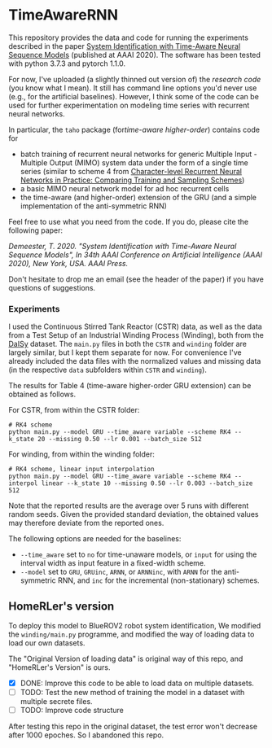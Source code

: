 # TimeAwareRNN

This repository provides the data and code for running the experiments described in
the paper [System Identification with Time-Aware Neural Sequence Models](https://arxiv.org/pdf/1911.09431.pdf) (published at AAAI 2020).
The software has been tested with python 3.7.3 and pytorch 1.1.0.

For now, I've uploaded (a slightly thinned out version of) the _research code_ (you know what I mean).
It still has command line options you'd never use (e.g., for the artificial baselines).
However, I think some of the code can be used for further experimentation on modeling time series with recurrent neural networks.

In particular, the `taho` package (for*time-aware higher-order*) contains code for

- batch training of recurrent neural networks for generic
  Multiple Input - Multiple Output (MIMO) system data under the form of a single time series
  (similar to scheme 4 from [Character-level Recurrent Neural Networks in Practice: Comparing Training and
  Sampling Schemes](https://arxiv.org/pdf/1801.00632.pdf))
- a basic MIMO neural network model for ad hoc recurrent cells
- the time-aware (and higher-order) extension of the GRU (and a simple implementation of the anti-symmetric RNN)

Feel free to use what you need from the code. If you do, please cite the following paper:

_Demeester, T. 2020. "System Identification with Time-Aware Neural Sequence Models",
In 34th AAAI Conference on Artificial Intelligence (AAAI 2020), New York, USA. AAAI Press._

Don't hesitate to drop me an email (see the header of the paper) if you have questions of suggestions.

### Experiments

I used the Continuous Stirred Tank Reactor (CSTR) data,
as well as the data from a Test Setup of an Industrial Winding Process (Winding), both from the [DaISy](https://homes.esat.kuleuven.be/~smc/daisy/daisydata.html) dataset.
The `main.py` files in both the `CSTR` and `winding` folder are largely similar, but I kept them separate for now.
For convenience I've already included the data files with the normalized values and missing data
(in the respective `data` subfolders within `CSTR` and `winding`).

The results for Table 4 (time-aware higher-order GRU extension) can be obtained as follows.

For CSTR, from within the CSTR folder:

```console
# RK4 scheme
python main.py --model GRU --time_aware variable --scheme RK4 --k_state 20 --missing 0.50 --lr 0.001 --batch_size 512
```

For winding, from within the winding folder:

```console
# RK4 scheme, linear input interpolation
python main.py --model GRU --time_aware variable --scheme RK4 --interpol linear --k_state 10 --missing 0.50 --lr 0.003 --batch_size 512
```

Note that the reported results are the average over 5 runs with different random seeds.
Given the provided standard deviation, the obtained values may therefore deviate from the reported ones.

The following options are needed for the baselines:

- `--time_aware` set to `no` for time-unaware models, or `input` for using the interval width as input feature in a fixed-width scheme.
- `--model` set to `GRU`, `GRUinc`, `ARNN`, or `ARNNinc`, with `ARNN` for the anti-symmetric RNN, and `inc` for the incremental (non-stationary) schemes.

## HomeRLer's version

To deploy this model to BlueROV2 robot system identification, We modified the `winding/main.py` programme, and modified the way of loading data to load our own datasets.

The "Original Version of loading data" is original way of this repo, and "HomeRLer's Version" is ours.

- [x] DONE: Improve this code to be able to load data on multiple datasets.
- [ ] TODO: Test the new method of training the model in a dataset with multiple secrete files.
- [ ] TODO: Improve code structure

After testing this repo in the original dataset, the test error won't decrease after 1000 epoches. So I abandoned this repo.
